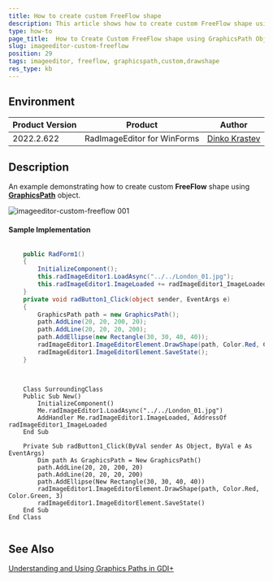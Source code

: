 ```yaml
---
title: How to create custom FreeFlow shape
description: This article shows how to create custom FreeFlow shape using GraphicsPath object
type: how-to
page_title:  How to Create Custom FreeFlow shape using GraphicsPath Object
slug: imageeditor-custom-freeflow
position: 29
tags: imageeditor, freeflow, graphicspath,custom,drawshape
res_type: kb
---
```


## Environment
|Product Version|Product|Author|
|----|----|----|
|2022.2.622|RadImageEditor for WinForms|[Dinko Krastev](https://www.telerik.com/blogs/author/dinko-krastev)|


## Description

An example demonstrating how to create custom __FreeFlow__ shape using [__GraphicsPath__](https://docs.microsoft.com/en-us/dotnet/api/system.drawing.drawing2d.graphicspath?view=netframework-4.5) object. 

![imageeditor-custom-freeflow 001](images/imageeditor-custom-freeflow.png)

#### Sample Implementation


````C#

	public RadForm1()
	{
		InitializeComponent();
		this.radImageEditor1.LoadAsync("../../London_01.jpg");
		this.radImageEditor1.ImageLoaded += radImageEditor1_ImageLoaded;
	}
	private void radButton1_Click(object sender, EventArgs e)
	{
		GraphicsPath path = new GraphicsPath();
		path.AddLine(20, 20, 200, 20);
		path.AddLine(20, 20, 20, 200);
		path.AddEllipse(new Rectangle(30, 30, 40, 40));
		radImageEditor1.ImageEditorElement.DrawShape(path, Color.Red, Color.Green, 3);
		radImageEditor1.ImageEditorElement.SaveState();
	}
	

````
````VB.NET

	Class SurroundingClass
    Public Sub New()
        InitializeComponent()
        Me.radImageEditor1.LoadAsync("../../London_01.jpg")
        AddHandler Me.radImageEditor1.ImageLoaded, AddressOf radImageEditor1_ImageLoaded
    End Sub

    Private Sub radButton1_Click(ByVal sender As Object, ByVal e As EventArgs)
        Dim path As GraphicsPath = New GraphicsPath()
        path.AddLine(20, 20, 200, 20)
        path.AddLine(20, 20, 20, 200)
        path.AddEllipse(New Rectangle(30, 30, 40, 40))
        radImageEditor1.ImageEditorElement.DrawShape(path, Color.Red, Color.Green, 3)
        radImageEditor1.ImageEditorElement.SaveState()
    End Sub
End Class


````



## See Also

[Understanding and Using Graphics Paths in GDI+](https://www.c-sharpcorner.com/UploadFile/mahesh/understanding-and-using-graphics-paths-in-gdi/)
